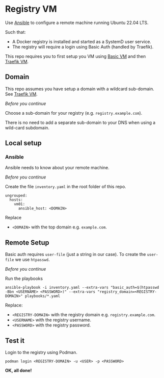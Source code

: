 # Registry VM

Use [Ansible](https://docs.ansible.com/ansible/latest/index.html) to configure a remote machine running Ubuntu 22.04 LTS.

Such that:

- A Docker registry is installed and started as a SystemD user service.
- The registry will require a login using Basic Auth (handled by Traefik).

This repo requires you to first setup you VM using [Basic VM](https://github.com/andrtell/basic-vm) and then [Traefik VM](https://github.omc/andrtell/traefik-vm). 

## Domain

This repo assumes you have setup a domain with a wildcard sub-domain. See [Traefik VM](https://github.omc/andrtell/traefik-vm).

*Before you continue*

Choose a sub-domain for your registry (e.g. `registry.example.com`).

There is no need to add a separate sub-domain to your DNS when using a wild-card subdomain.

## Local setup

### Ansible

Ansible needs to know about your remote machine.

*Before you continue*

Create the file `inventory.yaml` in the root folder of this repo.

```
ungrouped:
  hosts:
    vm01:
      ansible_host: <DOMAIN>
```

Replace 
* `<DOMAIN>` with the top domain e.g. `example.com`.

## Remote Setup

Basic auth requires `user-file` (just a string in our case). To create the `user-file` we use `htpasswd`.

*Before you continue*

Run the playbooks

```
ansible-playbook -i inventory.yaml --extra-vars "basic_auth=$(htpasswd -Bbn <USERNAME> <PASSWORD>)" --extra-vars "registry_domain=<REGISTRY-DOMAIN>" playbooks/*.yaml
```

Replace:
* `<REGISTRY-DOMAIN>` with the registry domain e.g. `registry.example.com`.
* `<USERNAME>` with the registry username.
* `<PASSWORD>` with the registry password.

## Test it

Login to the registry using Podman.

```
podman login <REGISTRY-DOMAIN> -u <USER> -p <PASSWORD> 
```

**OK, all done!** 
